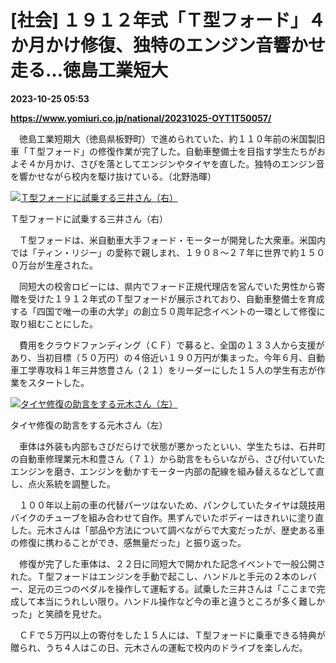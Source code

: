 # [社会] １９１２年式「Ｔ型フォード」４か月かけ修復、独特のエンジン音響かせ走る…徳島工業短大

**2023-10-25 05:53**

**https://www.yomiuri.co.jp/national/20231025-OYT1T50057/**

　徳島工業短期大（徳島県板野町）で進められていた、約１１０年前の米国製旧車「Ｔ型フォード」の修復作業が完了した。自動車整備士を目指す学生たちがおよそ４か月かけ、さびを落としてエンジンやタイヤを直した。独特のエンジン音を響かせながら校内を駆け抜けている。（北野浩暉）

[![Ｔ型フォードに試乗する三井さん（右）](https://www.yomiuri.co.jp/media/2023/10/20231025-OYT1I50018-1.jpg)](https://www.yomiuri.co.jp/pluralphoto/20231025-OYT1I50018/)

Ｔ型フォードに試乗する三井さん（右）

　Ｔ型フォードは、米自動車大手フォード・モーターが開発した大衆車。米国内では「ティン・リジー」の愛称で親しまれ、１９０８～２７年に世界で約１５００万台が生産された。

　同短大の校舎ロビーには、県内でフォード正規代理店を営んでいた男性から寄贈を受けた１９１２年式のＴ型フォードが展示されており、自動車整備士を育成する「四国で唯一の車の大学」の創立５０周年記念イベントの一環として修復に取り組むことにした。

　費用をクラウドファンディング（ＣＦ）で募ると、全国の１３３人から支援があり、当初目標（５０万円）の４倍近い１９０万円が集まった。今年６月、自動車工学専攻科１年三井悠豊さん（２１）をリーダーにした１５人の学生有志が作業をスタートした。

[![タイヤ修復の助言をする元木さん（左）](https://www.yomiuri.co.jp/media/2023/10/20231025-OYT1I50019-1.jpg)](https://www.yomiuri.co.jp/pluralphoto/20231025-OYT1I50019/)

タイヤ修復の助言をする元木さん（左）

　車体は外装も内部もさびだらけで状態が悪かったといい、学生たちは、石井町の自動車修理業元木和豊さん（７１）から助言をもらいながら、さび付いていたエンジンを磨き、エンジンを動かすモーター内部の配線を組み替えるなどして直し、点火系統を調整した。

　１００年以上前の車の代替パーツはないため、パンクしていたタイヤは競技用バイクのチューブを組み合わせて自作。黒ずんでいたボディーはきれいに塗り直した。元木さんは「部品や方法について調べながらで大変だったが、歴史ある車の修復に携わることができ、感無量だった」と振り返った。

　修復が完了した車体は、２２日に同短大で開かれた記念イベントで一般公開された。Ｔ型フォードはエンジンを手動で起こし、ハンドルと手元の２本のレバー、足元の三つのペダルを操作して運転する。試乗した三井さんは「ここまで完成して本当にうれしい限り。ハンドル操作など今の車と違うところが多く難しかった」と笑顔を見せた。

　ＣＦで５万円以上の寄付をした１５人には、Ｔ型フォードに乗車できる特典が贈られ、うち４人はこの日、元木さんの運転で校内のドライブを楽しんだ。